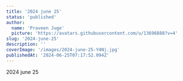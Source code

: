 ```yaml
---
title: '2024 june 25'
status: 'published'
author:
  name: 'Praveen Juge'
  picture: 'https://avatars.githubusercontent.com/u/13696888?v=4'
slug: '2024-june-25'
description: ''
coverImage: '/images/2024-june-25-Y4Nj.jpg'
publishedAt: '2024-06-25T07:17:52.094Z'
---
```


2024 june 25